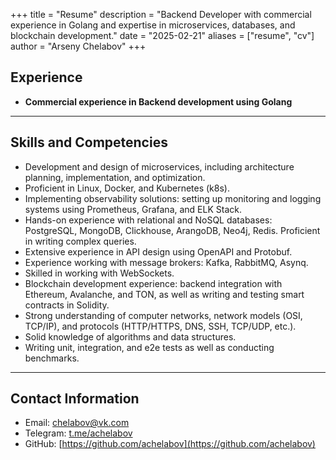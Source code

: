 +++
title = "Resume"
description = "Backend Developer with commercial experience in Golang and expertise in microservices, databases, and blockchain development."
date = "2025-02-21"
aliases = ["resume", "cv"]
author = "Arseny Chelabov"
+++
<!-- 
## Profile Picture

![Profile Picture](../images/IMG_2221.jpg)

--- -->

## Experience

- **Commercial experience in Backend development using Golang**

---

## Skills and Competencies

- Development and design of microservices, including architecture planning, implementation, and optimization.
- Proficient in Linux, Docker, and Kubernetes (k8s).
- Implementing observability solutions: setting up monitoring and logging systems using Prometheus, Grafana, and ELK Stack.
- Hands-on experience with relational and NoSQL databases: PostgreSQL, MongoDB, Clickhouse, ArangoDB, Neo4j, Redis. Proficient in writing complex queries.
- Extensive experience in API design using OpenAPI and Protobuf.
- Experience working with message brokers: Kafka, RabbitMQ, Asynq.
- Skilled in working with WebSockets.
- Blockchain development experience: backend integration with Ethereum, Avalanche, and TON, as well as writing and testing smart contracts in Solidity.
- Strong understanding of computer networks, network models (OSI, TCP/IP), and protocols (HTTP/HTTPS, DNS, SSH, TCP/UDP, etc.).
- Solid knowledge of algorithms and data structures.
- Writing unit, integration, and e2e tests as well as conducting benchmarks.

---

## Contact Information

- Email: [chelabov@vk.com](mailto:chelabov@vk.com)
- Telegram: [t.me/achelabov](https://t.me/achelabov)
- GitHub: [https://github.com/achelabov](https://github.com/achelabov)